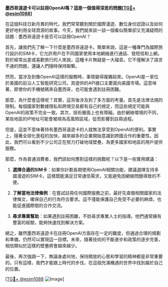 **墨西哥遠遊卡可以註冊OpenAI嗎？這是一個值得深思的問題[[TG💪+ @esim1088](https://t.me/s/esim1088)]**

在這個科技日新月異的時代，我們常常聽到關於國際漫遊、數位身份認證以及如何更好地利用全球資源的故事。今天，我們就來談一談一個看似簡單卻又充滿疑問的話題：墨西哥遠遊卡是否可以註冊OpenAI？

首先，讓我們先了解一下什麼是墨西哥遠遊卡。簡單來說，這是一種專門為國際旅行設計的SIM卡，它允許用戶在不同國家使用本地網絡進行通話、發短信和上網。對於經常出差或喜歡旅行的人來說，這種卡片無疑是一大福音。它不僅解決了語言不通的問題，還讓人們隨時保持聯繫。

然而，當涉及到像OpenAI這樣的服務時，事情變得複雜起來。OpenAI是一家位於美國的前沿人工智能研究公司，其提供的API接口主要面向美國市場。這意味著，即使你的手機號碼來自墨西哥，也可能會遇到註冊困難。

那麼，為什麼會這樣呢？其實，這背後涉及到了多方面的考量。首先是法律法規的限制。每個國家對數據隱私和跨境交易都有自己的規定，而這些規定可能與OpenAI的政策不完全一致。其次，技術層面上也有障礙。由於網絡環境的不同，某些地區的IP地址可能會被視為高風險區域，從而影響到註冊過程。

但是，這並不意味著持有墨西哥遠遊卡的人就無法享受到OpenAI的便利。事實上，隨著全球化進程的加快，越來越多的企業開始意識到跨國合作的重要性。因此，我們可以看到不少公司正在努力打破地域壁壘，為更多國家和地區的用戶提供服務。

那麼，作為普通消費者，我們該如何應對這樣的挑戰呢？以下是一些實用建議：

1. **選擇合適的SIM卡**：如果你計劃長期使用OpenAI相關功能，建議選擇支持多國漫遊的SIM卡。這樣既能滿足日常通信需求，又能避免因網絡問題導致的不便。
   
2. **了解當地法律條例**：在嘗試註冊任何國際服務之前，最好先查閱相關國家的法律條文，確保自己的行為符合要求。這不僅能保護自己免受不必要的麻煩，也能促進國際間的合作交流。

3. **尋求專業幫助**：如果遇到註冊困難，不妨尋求專業人士的指導。他們通常擁有豐富的經驗，能夠快速找到解決方案。

總之，雖然墨西哥遠遊卡在註冊OpenAI方面存在一定的難度，但通過合理的規劃和準備，仍然可以實現這一目標。未來，隨著技術的不斷進步和政策的逐步完善，相信類似於這樣的壁壘將會越來越少。

最後，再次強調一下，無論身處何地，保持開放的心態和學習的精神都是非常重要的。只有這樣，我們才能跟上時代的步伐，在這個充滿機遇的世界中找到屬於自己的位置。

[[TG💪+ @esim1088](https://t.me/s/esim1088) ![Image](https://i.postimg.cc/4NQfJmqS/Snipaste-2025-05-13-00-14-12.png)]